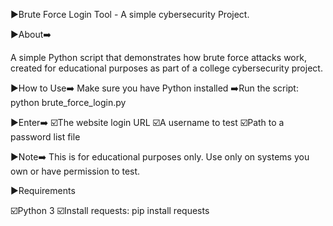 ▶️Brute Force Login Tool - A simple cybersecurity Project.

▶️About➡️

 A simple Python script that demonstrates how brute force attacks work, created for educational purposes as part of a college cybersecurity project.

▶️How to Use➡️
   Make sure you have Python installed
   ➡️Run the script: python brute_force_login.py


▶️Enter➡️
  ☑️The website login URL
  ☑️A username to test
  ☑️Path to a password list file

▶️Note➡️
    This is for educational purposes only. Use only on systems you own or have permission to test.


▶️Requirements
 
 ☑️Python 3
 ☑️Install requests: pip install requests

